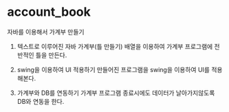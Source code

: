 # account_book
자바를 이용해서 가계부 만들기


1. 텍스트로 이루어진 자바 가계부(틀 만들기)
 배열을 이용하여 가계부 프로그램에 전반적인 틀을 만든다.

2. swing을 이용하여 UI 적용하기
 만들어진 프로그램을 swing을 이용하여 UI를 적용해본다.

3. 가계부와 DB를 연동하기
 가계부 프로그램 종료시에도 데이터가 날아가지않도록 DB와 연동을 한다.

